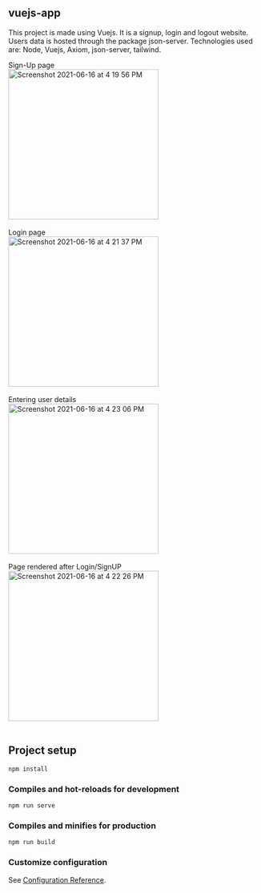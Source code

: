 ## vuejs-app

This project is made using Vuejs. It is a signup, login and logout website. Users data is hosted through the package json-server.
Technologies used are: Node, Vuejs, Axiom, json-server, tailwind.

Sign-Up page<br />
<img width="300" alt="Screenshot 2021-06-16 at 4 19 56 PM" src="https://user-images.githubusercontent.com/71606419/122207609-f1753d80-cebf-11eb-9d56-50d310270866.png"><br /><br />
Login page<br />
<img width="300" alt="Screenshot 2021-06-16 at 4 21 37 PM" src="https://user-images.githubusercontent.com/71606419/122207641-fa660f00-cebf-11eb-9ca6-c37ced23f52d.png"><br /><br />
Entering user details <br />
<img width="300" alt="Screenshot 2021-06-16 at 4 23 06 PM" src="https://user-images.githubusercontent.com/71606419/122207672-02be4a00-cec0-11eb-8cb5-c31bf93c0731.png"><br /><br />
Page rendered after Login/SignUP<br />
<img width="300" alt="Screenshot 2021-06-16 at 4 22 26 PM" src="https://user-images.githubusercontent.com/71606419/122207706-094cc180-cec0-11eb-8184-aee6c3c09bea.png"><br /><br />

## Project setup
```
npm install
```

### Compiles and hot-reloads for development
```
npm run serve
```

### Compiles and minifies for production
```
npm run build
```

### Customize configuration
See [Configuration Reference](https://cli.vuejs.org/config/).
